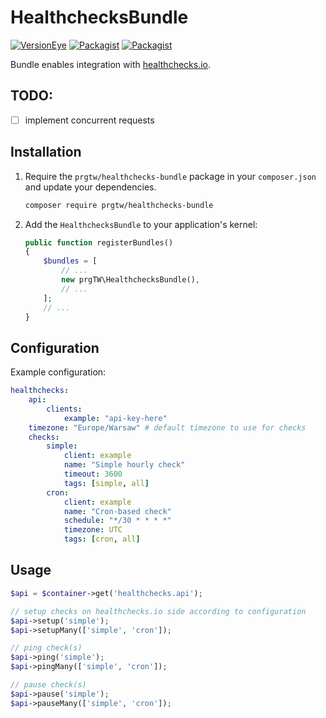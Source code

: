 # HealthchecksBundle

[![VersionEye](https://img.shields.io/versioneye/d/prgTW/healthchecks-bundle.svg)](https://github.com/prgTW/healthchecks-bundle)
[![Packagist](https://img.shields.io/packagist/l/prgtw/healthchecks-bundle.svg)](https://github.com/prgTW/healthchecks-bundle)
[![Packagist](https://img.shields.io/packagist/v/prgtw/healthchecks-bundle.svg)](https://packagist.org/packages/prgtw/healthchecks-bundle)

Bundle enables integration with [healthchecks.io](https://healthchecks.io).

## TODO:
- [ ] implement concurrent requests

## Installation

1. Require the `prgtw/healthchecks-bundle` package in your `composer.json`
   and update your dependencies.
	
	```bash
	composer require prgtw/healthchecks-bundle
	```

2. Add the `HealthchecksBundle` to your application's kernel:

	```php
	public function registerBundles()
	{
		$bundles = [
			// ...
			new prgTW\HealthchecksBundle(),
			// ...
		];
		// ...
	}
	````

## Configuration

Example configuration:
```yaml
healthchecks:
    api:
        clients:
            example: "api-key-here"
    timezone: "Europe/Warsaw" # default timezone to use for checks
    checks:
    	simple:
            client: example
            name: "Simple hourly check"
            timeout: 3600
            tags: [simple, all]
        cron:
            client: example
            name: "Cron-based check"
            schedule: "*/30 * * * *"
            timezone: UTC
            tags: [cron, all]
```

## Usage

```php
$api = $container->get('healthchecks.api');

// setup checks on healthchecks.io side according to configuration
$api->setup('simple');
$api->setupMany(['simple', 'cron']);

// ping check(s)
$api->ping('simple');
$api->pingMany(['simple', 'cron']);

// pause check(s)
$api->pause('simple');
$api->pauseMany(['simple', 'cron']);
```
